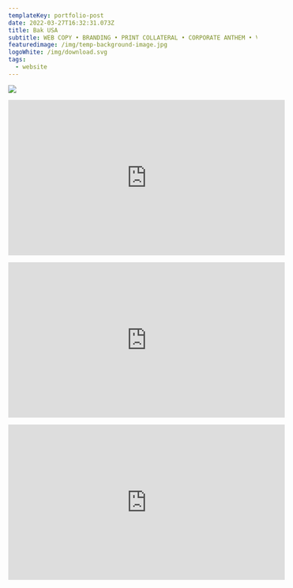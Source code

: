 ```yaml
---
templateKey: portfolio-post
date: 2022-03-27T16:32:31.073Z
title: Bak USA
subtitle: WEB COPY • BRANDING • PRINT COLLATERAL • CORPORATE ANTHEM • VIDEO SCRIPTS
featuredimage: /img/temp-background-image.jpg
logoWhite: /img/download.svg
tags:
  - website
---
```

![](/img/bak-usa.png)

<p style="text-align:center;"><iframe width="560" height="315" src="https://www.youtube.com/embed/SHVSGz_Nmrw" title="YouTube video player" frameborder="0" allow="accelerometer; autoplay; clipboard-write; encrypted-media; gyroscope; picture-in-picture" allowfullscreen></iframe></p>

<p style="text-align:center;"><iframe width="560" height="315" src="https://www.youtube.com/embed/CFdfz1vOBoY" title="YouTube video player" frameborder="0" allow="accelerometer; autoplay; clipboard-write; encrypted-media; gyroscope; picture-in-picture" allowfullscreen></iframe></p>

<p style="text-align:center;"><iframe width="560" height="315" src="https://www.youtube.com/embed/u7g7twDL8hk" title="YouTube video player" frameborder="0" allow="accelerometer; autoplay; clipboard-write; encrypted-media; gyroscope; picture-in-picture" allowfullscreen></iframe></p>



